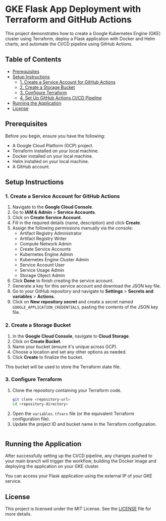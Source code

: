 # GKE Flask App Deployment with Terraform and GitHub Actions

This project demonstrates how to create a Google Kubernetes Engine (GKE) cluster using Terraform, deploy a Flask application with Docker and Helm charts, and automate the CI/CD pipeline using GitHub Actions.

## Table of Contents

- [Prerequisites](#prerequisites)
- [Setup Instructions](#setup-instructions)
  - [1. Create a Service Account for GitHub Actions](#1-create-a-service-account-for-github-actions)
  - [2. Create a Storage Bucket](#2-create-a-storage-bucket)
  - [3. Configure Terraform](#3-configure-terraform)
  - [4. Set Up GitHub Actions CI/CD Pipeline](#4-set-up-github-actions-cicd-pipeline)
- [Running the Application](#running-the-application)
- [License](#license)

## Prerequisites

Before you begin, ensure you have the following:

- A Google Cloud Platform (GCP) project.
- Terraform installed on your local machine.
- Docker installed on your local machine.
- Helm installed on your local machine.
- A GitHub account.

## Setup Instructions

### 1. Create a Service Account for GitHub Actions

1. Navigate to the **Google Cloud Console**.
2. Go to **IAM & Admin** > **Service Accounts**.
3. Click on **Create Service Account**.
4. Fill in the required details (name, description) and click **Create**.
5. Assign the following permissions manually via the console:
   - Artifact Registry Administrator
   - Artifact Registry Writer
   - Compute Network Admin
   - Create Service Accounts
   - Kubernetes Engine Admin
   - Kubernetes Engine Cluster Admin
   - Service Account User
   - Service Usage Admin
   - Storage Object Admin
6. Click **Done** to finish creating the service account.
7. Generate a key for this service account and download the JSON key file.
8. Go to your GitHub repository and navigate to **Settings** > **Secrets and variables** > **Actions**.
9. Click on **New repository secret** and create a secret named `GOOGLE_APPLICATION_CREDENTIALS`, pasting the contents of the JSON key file.

### 2. Create a Storage Bucket

1. In the **Google Cloud Console**, navigate to **Cloud Storage**.
2. Click on **Create Bucket**.
3. Name your bucket (ensure it's unique across GCP).
4. Choose a location and set any other options as needed.
5. Click **Create** to finalize the bucket.

This bucket will be used to store the Terraform state file.

### 3. Configure Terraform

1. Clone the repository containing your Terraform code.
   ```bash
   git clone <repository-url>
   cd <repository-directory>
   ```
2. Open the `variables.tfvars` file (or the equivalent Terraform configuration file).
3. Update the project ID and bucket name in the Terraform configuration.
   ```

## Running the Application

After successfully setting up the CI/CD pipeline, any changes pushed to your main branch will trigger the workflow, building the Docker image and deploying the application on your GKE cluster. 

You can access your Flask application using the external IP of your GKE service.

## License

This project is licensed under the MIT License. See the [LICENSE](LICENSE) file for more details.
